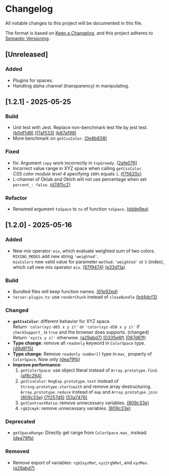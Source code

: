 # Changelog

All notable changes to this project will be documented in this file.

The format is based on [Keep a Changelog](https://keepachangelog.com/en/1.1.0/),
and this project adheres to [Semantic Versioning](https://semver.org/spec/v2.0.0.html).

## [Unreleased]

### Added

- Plugins for spaces.
- Handling alpha channel (transparency) in manipulating.

## [1.2.1] - 2025-05-25

### Build

- Unit test with Jest. Replace non-benchmark test file by jest test. [(b0df1d9)](https://github.com/johnny95731/color-utils/commit/b0df1d94f39ee1e3de73ccd5f514c2a4403e0617) [(f7af533)](https://github.com/johnny95731/color-utils/commit/f7af533fd43712e11816d504ff92325abe2b213a) [(b87a198)](https://github.com/johnny95731/color-utils/commit/b87a198f03bdabae5c89309962431217aaaaba79)
- More benchmark on `getCssColor`. [(0e8b838)](https://github.com/johnny95731/color-utils/commit/0e8b83832693c6432639225f39f3e4ed45bf4f9a)

### Fixed

- fix: Argument `copy` work incorrectly in `tspGreedy`. [(2afe076)](https://github.com/johnny95731/color-utils/commit/2afe0762c41a9343d9c059c75978ae6c0140fd4b)
- Incorrect value range in XYZ space when calling `getCssColor`.<br/>
  *CSS color module level 4* specifying `100%` equals `1`. [(f75620c)](https://github.com/johnny95731/color-utils/commit/f75620c7458dbc00c0d4c6bc8cd930f453de070f)<br/>
- L-channel of Oklab and Oklch will not use percentage when set `percent_: false`. [(d74f5c2)](https://github.com/johnny95731/color-utils/commit/d74f5c29c3172f2d572337f6e6e56ac55ef3ee3b)<br/>

### Refactor

- Renamed argument `toSpace` to `to` of function `toSpace`. [(ddde9ea)](https://github.com/johnny95731/color-utils/commit/ddde9ea8bfa6444c05c755e1710f6722e7388e21)

## [1.2.0] - 2025-05-16

### Added

- New mix operator: `mix`, which evaluate weighted sum of two colors.<br/>
  `MIXING_MODES` add new string `'weighted'`.<br/>
  `mixColors` new valid value for parameter `method`: `'weighted'` or `5` (index),<br/>
  which call new mix operator `mix`. [(97f9474)](https://github.com/johnny95731/color-utils/commit/97f9474e4908b8b6b07382c90519d83ba0e570cf) [(e33d11a)](https://github.com/johnny95731/color-utils/commit/e33d11adbe7b6cb1f672a330a8982003979faf9d)

### Build

- Bundled files will keep function names. [(61e92ed)](https://github.com/johnny95731/color-utils/commit/61e92ed57f2e3a6ba08fbc09b15bd87e79b8a807)
- `terser-plugin.ts`: use `renderChunk` instead of `closeBundle` [(bd4dcf3)](https://github.com/johnny95731/color-utils/commit/bd4dcf33d47c793a6f4650b990d600c8da1b3d0f)

### Changed

- **`getCssColor`**: different behavior for XYZ space.<br/>
  Return `'color(xyz-d65 x y z)'` or `'color(xyz-d50 x y z)'` if `checkSupport_` is `true` and the browser does supports. (changed)<br/>
  Return `'xyz(x y z)'` otherwise. [(a29abd7)](https://github.com/johnny95731/color-utils/commit/a29abd759aa163dc5d176221ca6025382c21d6d2) [(0335e6f)](https://github.com/johnny95731/color-utils/commit/0335e6f20ecdfdba8002cf31467529836cdaafba) [(067d61f)](https://github.com/johnny95731/color-utils/commit/067d61ff0ffda1a91f7a8b6a5d32566f0cccfaa1)
- **Type change**: remove all `readonly` keyword in `ColorSpace` type. [(d9d8f15)](https://github.com/johnny95731/color-utils/commit/d9d8f1578ab488183b28e774125ac5655420906f)
- **Type change**: Remove `readonly number[]` type in `max_` property of `ColorSpace`. Now only
  [(dea79fb)](https://github.com/johnny95731/color-utils/commit/dea79fb670ecd6c5bb1759f91f82360f24a0233d)
- **Improve performance**:<br/>
  1. `getColorSpace`: use object literal instead of `Array.prototype.find`. [(af8c264)](https://github.com/johnny95731/color-utils/commit/af8c264632244021d5884311bfddee6237212fdb)
  2. `getCssColor`: `RegExp.prototype.test` instead of `String.prototype.startswith` and remove array destructuring.<br/>
    `Array.prototype.reduce` instead of `map` and `Array.prototype.join`
    [(809c33e)](https://github.com/johnny95731/color-utils/commit/809c33e861773cdf07332f1e7f948ef4d41950d4) [(7f257d5)](https://github.com/johnny95731/color-utils/commit/7f257d5f0a82bc36c0576d8e997c952449120f93) [(53a7476)](https://github.com/johnny95731/color-utils/commit/53a7476455db2a5336a7ee41b4c595ee4a3975e3)<br/>
  3. `getContrastRatio`: remove unnecessary variables.
    [(809c33e)](https://github.com/johnny95731/color-utils/commit/7f257d5f0a82bc36c0576d8e997c952449120f93)<br/>
  4. `rgb2cmyk`: remove unnecessary variables.
    [(809c33e)](https://github.com/johnny95731/color-utils/commit/809c33e861773cdf07332f1e7f948ef4d41950d4)<br/>

### Deprecated

- `getSpaceRange`: Directly get range from `ColorSpace.max_` instead. [(dea79fb)](https://github.com/johnny95731/color-utils/commit/dea79fb670ecd6c5bb1759f91f82360f24a0233d)

### Removed

- Remove export of variables: `rgb2xyzMat`, `xyz2rgbMat`, and `xyzMax`. [(a29abd7)](https://github.com/johnny95731/color-utils/commit/a29abd759aa163dc5d176221ca6025382c21d6d2)
